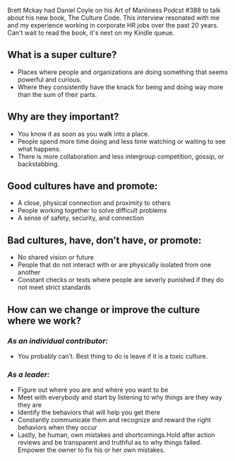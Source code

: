 <!--
.. title: Daniel Coyle on Super Cultures
.. slug: daniel_coyle
.. date: 2018-04-18 03:49:00 UTC
.. tags: culture
.. category:
.. link: 
.. description: Pulled from Art of Manliness podcast.
.. type: text
-->

Brett Mckay had Daniel Coyle on his Art of Manliness Podcst #388 to talk about his new book, The Culture Code.
This interview resonated with me and my experience working in corporate HR jobs over the past 20 years.
Can't wait to read the book, it's next on my Kindle queue.

## What is a super culture?
- Places where people and organizations are doing something that seems powerful and curious.
- Where they consistently have the knack for being and doing way more than the sum of their parts.
## Why are they important?
- You know it as soon as you walk into a place.
- People spend more time doing and less time watching or waiting to see what happens.
- There is more collaboration and less intergroup competition, gossip, or backstabbing.
## Good cultures have and promote:
- A close, physical connection and proximity to others
- People working together to solve difficult problems
- A sense of safety, security, and connection
## Bad cultures, have, don’t have, or promote:
- No shared vision or future
- People that do not interact with or are physically isolated from one another
- Constant checks or tests where people are severly punished if they do not meet strict standards
## How can we change or improve the culture where we work?
### *As an individual contributor:* 
- You probably can’t. Best thing to do is leave if it is a toxic culture.
### *As a leader:* 
- Figure out where you are and where you want to be
- Meet with everybody and start by listening to why things are they way they are
- Identify the behaviors that will help you get there
- Constantly communicate them and recognize and reward the right behaviors when they occur
- Lastly, be human, own mistakes and shortcomings.Hold after action reviews and be transparent
and truthful as to why things failed. Empower the owner to fix his or her own mistakes.

